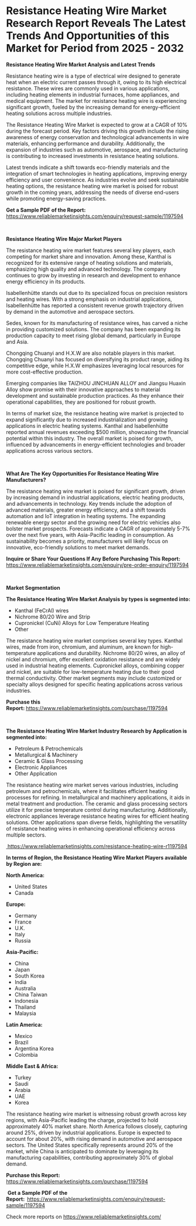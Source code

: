 <p><h1>Resistance Heating Wire Market Research Report Reveals The Latest Trends And Opportunities of this Market for Period from 2025 - 2032</h1></p><p><strong>Resistance Heating Wire Market Analysis and Latest Trends</strong></p>
<p><p>Resistance heating wire is a type of electrical wire designed to generate heat when an electric current passes through it, owing to its high electrical resistance. These wires are commonly used in various applications, including heating elements in industrial furnaces, home appliances, and medical equipment. The market for resistance heating wire is experiencing significant growth, fueled by the increasing demand for energy-efficient heating solutions across multiple industries.</p><p>The Resistance Heating Wire Market is expected to grow at a CAGR of 10% during the forecast period. Key factors driving this growth include the rising awareness of energy conservation and technological advancements in wire materials, enhancing performance and durability. Additionally, the expansion of industries such as automotive, aerospace, and manufacturing is contributing to increased investments in resistance heating solutions. </p><p>Latest trends indicate a shift towards eco-friendly materials and the integration of smart technologies in heating applications, improving energy efficiency and user convenience. As industries evolve and seek sustainable heating options, the resistance heating wire market is poised for robust growth in the coming years, addressing the needs of diverse end-users while promoting energy-saving practices.</p></p>
<p><strong>Get a Sample PDF of the Report:&nbsp;</strong> <a href="https://www.reliablemarketinsights.com/enquiry/request-sample/1197594?utm_campaign=3037&utm_medium=2&utm_source=Github&utm_content=ia&utm_term=01042025&utm_id=resistance-heating-wire">https://www.reliablemarketinsights.com/enquiry/request-sample/1197594</a></p>
<p>&nbsp;</p>
<p><strong>Resistance Heating Wire Major Market Players</strong></p>
<p><p>The resistance heating wire market features several key players, each competing for market share and innovation. Among these, Kanthal is recognized for its extensive range of heating solutions and materials, emphasizing high quality and advanced technology. The company continues to grow by investing in research and development to enhance energy efficiency in its products.</p><p>Isabellenhütte stands out due to its specialized focus on precision resistors and heating wires. With a strong emphasis on industrial applications, Isabellenhütte has reported a consistent revenue growth trajectory driven by demand in the automotive and aerospace sectors.</p><p>Sedes, known for its manufacturing of resistance wires, has carved a niche in providing customized solutions. The company has been expanding its production capacity to meet rising global demand, particularly in Europe and Asia.</p><p>Chongqing Chuanyi and H.X.W are also notable players in this market. Chongqing Chuanyi has focused on diversifying its product range, aiding its competitive edge, while H.X.W emphasizes leveraging local resources for more cost-effective production.</p><p>Emerging companies like TAIZHOU JINCHUAN ALLOY and Jiangsu Huaxin Alloy show promise with their innovative approaches to material development and sustainable production practices. As they enhance their operational capabilities, they are positioned for robust growth.</p><p>In terms of market size, the resistance heating wire market is projected to expand significantly due to increased industrialization and growing applications in electric heating systems. Kanthal and Isabellenhütte reported annual revenues exceeding $500 million, showcasing the financial potential within this industry. The overall market is poised for growth, influenced by advancements in energy-efficient technologies and broader applications across various sectors.</p></p>
<p>&nbsp;</p>
<p><strong>What Are The Key Opportunities For Resistance Heating Wire Manufacturers?</strong></p>
<p><p>The resistance heating wire market is poised for significant growth, driven by increasing demand in industrial applications, electric heating products, and advancements in technology. Key trends include the adoption of advanced materials, greater energy efficiency, and a shift towards automation and IoT integration in heating systems. The expanding renewable energy sector and the growing need for electric vehicles also bolster market prospects. Forecasts indicate a CAGR of approximately 5-7% over the next five years, with Asia-Pacific leading in consumption. As sustainability becomes a priority, manufacturers will likely focus on innovative, eco-friendly solutions to meet market demands.</p></p>
<p><strong>Inquire or Share Your Questions If Any Before Purchasing This Report:</strong> <a href="https://www.reliablemarketinsights.com/enquiry/pre-order-enquiry/1197594?utm_campaign=3037&utm_medium=2&utm_source=Github&utm_content=ia&utm_term=01042025&utm_id=resistance-heating-wire">https://www.reliablemarketinsights.com/enquiry/pre-order-enquiry/1197594</a></p>
<p>&nbsp;</p>
<p><strong>Market Segmentation</strong></p>
<p><strong>The Resistance Heating Wire Market Analysis by types is segmented into:</strong></p>
<p><ul><li>Kanthal (FeCrAl) wires</li><li>Nichrome 80/20 Wire and Strip</li><li>Cupronickel (CuNi) Alloys for Low Temperature Heating</li><li>Other</li></ul></p>
<p><p>The resistance heating wire market comprises several key types. Kanthal wires, made from iron, chromium, and aluminum, are known for high-temperature applications and durability. Nichrome 80/20 wires, an alloy of nickel and chromium, offer excellent oxidation resistance and are widely used in industrial heating elements. Cupronickel alloys, combining copper and nickel, are suitable for low-temperature heating due to their good thermal conductivity. Other market segments may include customized or specialty alloys designed for specific heating applications across various industries.</p></p>
<p><strong>Purchase this Report:&nbsp;</strong><a href="https://www.reliablemarketinsights.com/purchase/1197594?utm_campaign=3037&utm_medium=2&utm_source=Github&utm_content=ia&utm_term=01042025&utm_id=resistance-heating-wire">https://www.reliablemarketinsights.com/purchase/1197594</a></p>
<p>&nbsp;</p>
<p><strong>The Resistance Heating Wire Market Industry Research by Application is segmented into:</strong></p>
<p><ul><li>Petroleum & Petrochemicals</li><li>Metallurgical & Machinery</li><li>Ceramic & Glass Processing</li><li>Electronic Appliances</li><li>Other Application</li></ul></p>
<p><p>The resistance heating wire market serves various industries, including petroleum and petrochemicals, where it facilitates efficient heating processes for refining. In metallurgical and machinery applications, it aids in metal treatment and production. The ceramic and glass processing sectors utilize it for precise temperature control during manufacturing. Additionally, electronic appliances leverage resistance heating wires for efficient heating solutions. Other applications span diverse fields, highlighting the versatility of resistance heating wires in enhancing operational efficiency across multiple sectors.</p></p>
<p><a href="https://www.reliablemarketinsights.com/resistance-heating-wire-r1197594?utm_campaign=3037&utm_medium=2&utm_source=Github&utm_content=ia&utm_term=01042025&utm_id=resistance-heating-wire">&nbsp;https://www.reliablemarketinsights.com/resistance-heating-wire-r1197594</a></p>
<p><strong>In terms of Region, the Resistance Heating Wire Market Players available by Region are:</strong></p>
<p>
    <p> <strong> North America: </strong>
        <ul>
            <li>United States</li>
            <li>Canada</li>
        </ul>
        </p> 
    <p> <strong> Europe: </strong>
        <ul>
            <li>Germany</li>
            <li>France</li>
            <li>U.K.</li>
            <li>Italy</li>
            <li>Russia</li>
        </ul>
        </p> 
    <p> <strong> Asia-Pacific: </strong>
        <ul>
            <li>China</li>
            <li>Japan</li>
            <li>South Korea</li>
            <li>India</li>
            <li>Australia</li>
            <li>China Taiwan</li>
            <li>Indonesia</li>
            <li>Thailand</li>
            <li>Malaysia</li>
        </ul>
        </p> 
    <p> <strong> Latin America: </strong>
        <ul>
            <li>Mexico</li>
            <li>Brazil</li>
            <li>Argentina Korea</li>
            <li>Colombia</li>
        </ul>
        </p> 
    <p> <strong> Middle East & Africa: </strong>
        <ul>
            <li>Turkey</li>
            <li>Saudi</li>
            <li>Arabia</li>
            <li>UAE</li>
            <li>Korea</li>
        </ul>
    </p>
    </p>
<p><p>The resistance heating wire market is witnessing robust growth across key regions, with Asia-Pacific leading the charge, projected to hold approximately 40% market share. North America follows closely, capturing around 25%, driven by industrial applications. Europe is expected to account for about 20%, with rising demand in automotive and aerospace sectors. The United States specifically represents around 20% of the market, while China is anticipated to dominate by leveraging its manufacturing capabilities, contributing approximately 30% of global demand.</p></p>
<p><strong>Purchase this Report: </strong><a href="https://www.reliablemarketinsights.com/purchase/1197594?utm_campaign=3037&utm_medium=2&utm_source=Github&utm_content=ia&utm_term=01042025&utm_id=resistance-heating-wire">https://www.reliablemarketinsights.com/purchase/1197594</a></p>
<p>&nbsp;<strong>Get a Sample PDF of the Report:&nbsp;&nbsp;</strong><a href="https://www.reliablemarketinsights.com/enquiry/request-sample/1197594?utm_campaign=3037&utm_medium=2&utm_source=Github&utm_content=ia&utm_term=01042025&utm_id=resistance-heating-wire">https://www.reliablemarketinsights.com/enquiry/request-sample/1197594</a></p>
<p><strong></strong></p>
<p>Check more reports on <a href="https://www.reliablemarketinsights.com/?utm_campaign=3037&utm_medium=2&utm_source=Github&utm_content=ia&utm_term=01042025&utm_id=resistance-heating-wire">https://www.reliablemarketinsights.com/</a></p>
